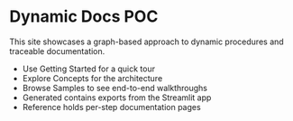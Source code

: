 # Dynamic Docs POC

This site showcases a graph-based approach to dynamic procedures and traceable documentation.

- Use Getting Started for a quick tour
- Explore Concepts for the architecture
- Browse Samples to see end-to-end walkthroughs
- Generated contains exports from the Streamlit app
- Reference holds per-step documentation pages

